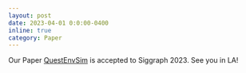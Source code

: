 ```yaml
---
layout: post
date: 2023-04-01 0:0:00-0400
inline: true
category: Paper
---
```


Our Paper [QuestEnvSim](https://sunny-codes.github.io/projects/questenvsim.html) is accepted to Siggraph 2023. See you in LA!
